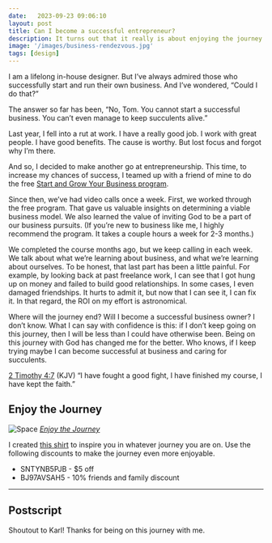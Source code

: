 ```yaml
---
date:   2023-09-23 09:06:10
layout: post
title: Can I become a successful entrepreneur?
description: It turns out that it really is about enjoying the journey.
image: '/images/business-rendezvous.jpg'
tags: [design]
---
```


I am a lifelong in-house designer. But I’ve always admired those who successfully start and run their own business. And I’ve wondered, “Could I do that?”

The answer so far has been, “No, Tom. You cannot start a successful business. You can’t even manage to keep succulents alive.”

Last year, I fell into a rut at work. I have a really good job. I work with great people. I have good benefits. The cause is worthy. But lost focus and forgot why I’m there.

And so, I decided to make another go at entrepreneurship. This time, to increase my chances of success, I teamed up with a friend of mine to do the free [Start and Grow Your Business program](https://www.churchofjesuschrist.org/self-reliance/course-materials/starting-and-growing-my-business?lang%253Deng).

Since then, we’ve had video calls once a week. First, we worked through the free program. That gave us valuable insights on determining a viable business model. We also learned the value of inviting God to be a part of our business pursuits. (If you’re new to business like me, I highly recommend the program. It takes a couple hours a week for 2-3 months.)

We completed the course months ago, but we keep calling in each week.  We talk about what we’re learning about business, and what we’re learning about ourselves. To be honest, that last part has been a little painful. For example, by looking back at past freelance work, I can see that I got hung up on money and failed to build good relationships. In some cases, I even damaged friendships. It hurts to admit it, but now that I can see it, I can fix it. In that regard, the ROI on my effort is astronomical.

Where will the journey end? Will I become a successful business owner? I don’t know. What I can say with confidence is this: if I don’t keep going on this journey, then I will be less than I could have otherwise been. Being on this journey with God has changed me for the better. Who knows, if I keep trying maybe I can become successful at business and caring for succulents.

[2 Timothy 4:7](https://www.churchofjesuschrist.org/study/scriptures/nt/2-tim/4?lang%253Deng) (KJV) “I have fought a good fight, I have finished my course, I have kept the faith.”

## Enjoy the Journey

![Space]({{site.baseurl}}/images/rendezvous-tee.webp)
*[Enjoy the Journey](https://cottonbureau.com/p/XYVTWR/shirt/enjoy-the-journey#%252F18002889%252Ftee-men-standard-tee-indigo-tri-blend-s)*

I created [this shirt](https://cottonbureau.com/p/XYVTWR/shirt/enjoy-the-journey#%252F18002889%252Ftee-men-standard-tee-indigo-tri-blend-s) to inspire you in whatever journey you are on. Use the following discounts to make the journey even more enjoyable.

- SNTYNB5PJB - $5 off
- BJ97AVSAH5 - 10% friends and family discount

---

## Postscript
Shoutout to Karl! Thanks for being on this journey with me.